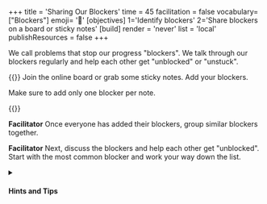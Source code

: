+++
title = 'Sharing Our Blockers'
time = 45
facilitation = false
vocabulary=["Blockers"]
emoji= '🧩'
[objectives]
1='Identify blockers'
2='Share blockers on a board or sticky notes'
[build]
  render = 'never'
  list = 'local'
  publishResources = false
+++

We call problems that stop our progress "blockers". We talk through our blockers regularly and help each other get "unblocked" or "unstuck".

{{<note title="Sharing Our Blockers" type="activity">}}
Join the online board or grab some sticky notes. Add your blockers.

Make sure to add only one blocker per note.

{{</note>}}

**Facilitator** Once everyone has added their blockers, group similar blockers together.

**Facilitator** Next, discuss the blockers and help each other get "unblocked". Start with the most common blocker and work your way down the list.

<details>
<summary>

#### Hints and Tips

</summary>

{{<note title="Example Blockers" type="example">}}

- I can't open a PR, because...
- How do I fix extra stray files in my PR?
- I don't have a computer so I can't complete my work!
- How do I run Lighthouse?

{{</note>}}

- Everyone should have blockers. If you aren't blocked on anything in the course, do you need to challenge yourself more?
- Ask "stupid" questions. Your question is not stupid! What we are doing is hard, and everyone has questions. If you're stuck, it's likely that someone else is too. Please help others and ask your question!
- If you have other more _advanced_ questions, do write them on the board but **don't** expect to answer them in Blockers. We will work on those in study group.
</details>
